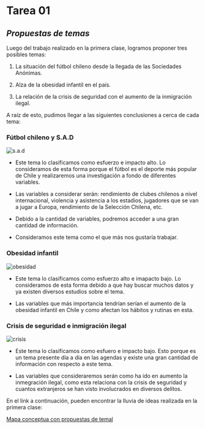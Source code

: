 # **Tarea 01**

## *Propuestas de temas*

Luego del trabajo realizado en la primera clase, logramos proponer tres posibles temas:

1. La situación del fútbol chileno desde la llegada de las Sociedades Anónimas.

1. Alza de la obesidad infantil en el país.

1. La relación de la crisis de seguridad con el aumento de la inmigración ilegal.

A raíz de esto, pudimos llegar a las siguientes conclusiones a cerca de cada tema: 

### **Fútbol chileno y S.A.D**

![s.a.d](https://redgol.cl/__export/1662475261515/sites/redgol/img/2022/09/06/hinchas_sociedades_anonimas_deportivas_ley_sadp_futbol_chileno.jpg_21146372.jpg)


- Este tema lo clasificamos como esfuerzo e impacto alto. Lo consideramos de esta forma porque el fútbol es el deporte más popular de Chile y realizaremos una investigación a fondo de diferentes variables.

- Las variables a considerar serán: rendimiento de clubes chilenos a nivel internacional, violencia y asistencia a los estadios, jugadores que se van a jugar a Europa, rendimiento de la Selección Chilena, etc.

- Debido a la cantidad de variables, podremos acceder a una gran cantidad de información.

- Consideramos este tema como el que más nos gustaría trabajar.

### **Obesidad infantil**

![obesidad](https://media.biobiochile.cl/wp-content/uploads/2020/01/obsidad-infantil.jpg)

- Este tema lo clasificamos como esfuerzo alto e imapacto bajo. Lo consideramos de esta forma debido a que hay buscar muchos datos y ya existen diversos estudios sobre el tema.

- Las variables que más importancia tendrían serían el aumento de la obesidad infantil en Chile y como afectan los hábitos y rutinas en esta. 

### **Crisis de seguridad e inmigración ilegal**

![crisis](https://gdb.voanews.com/8c57b0be-8846-4355-8e8c-451d7bb869e7_w1200_r1.jpg)

- Este tema lo clasificamos como esfuero e impacto bajo. Esto porque es un tema presente día a día en las agendas y existe una gran cantidad de información con respecto a este tema.

- Las variables que consideraremos serán como ha ido en aumento la inmegración ilegal, como esta relaciona con la crisis de seguridad y cuantos extranjeros se han visto involucrados en diversos delitos.

En el link a continuación, pueden encontrar la lluvia de ideas realizada en la primera clase:

[Mapa conceptua con propuestas de temal](https://miro.com/app/board/uXjVNjR9AUk=/?share_link_id=300139279735)

